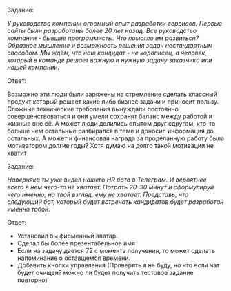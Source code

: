 Задание:

_У руководства компании огромный опыт разработки сервисов. Первые сайты были разработаны более 20 лет назад. Все
руководство компании - бывшие программисты. Что помогло им развиться? Образное мышление и возможность решения задач
нестандартным способом. Мы ждём, что наш кандидат - не кодописец, а человек, который в команде решает важную и нужную
задачу заказчика или нашей компании._

Ответ:

Возможно эти люди были заряжены на стремление сделать классный продукт который решает какие либо бизнес задачи и приносит пользу.
Сложные технические требования вынуждали постоянно совершенствоваться и они умели сохранят баланс между работой и жизнью вне её.
А может люди делились опытом друг сдругом, кто-то больше чем остальные разбирался в теме и доносил информация до остальных. А может
и финансовая награда за проделанную работу была мотиватором долгие годы? Хотя думаю на долго такой мотивации не хватит

Задание:

_Наверняка ты уже видел нашего HR бота в Телеграм. И вероятнее всего в нем чего-то не хватает. Потрать 20-30 минут и
сформулируй чего именно, на твой взгляд, ему не хватает. Представь, что следующий бот, который будет встречать
кандидатов будет разработан именно тобой._ 

Ответ:

- Установил бы фирменный аватар.
- Сделал бы более презентабельное имя
- Если на задачу дается 72 с момента получения, то может сделать напоминание о оставшемся времени.
- Добавить кнопки управления (Проверять я не буду, но что если чат будет очищен? можно ли будет получить тестовое задание повторно)
